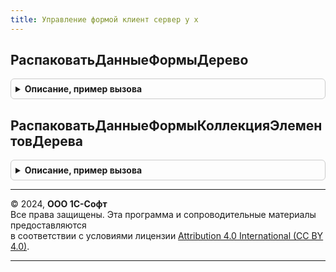```yaml
---
title: Управление формой клиент сервер у х
---
```



## РаспаковатьДанныеФормыДерево
<details style="margin: 1em 0; padding: 0.5em; border: 1px solid #ccc; border-radius: 6px;">

<summary style="font-weight: bold; cursor: pointer;">Описание, пример вызова</summary>

```bsl

Процедура РаспаковатьДанныеФормыДерево(УпакованныеДанные, ДанныеФормыДерево, ЭлементФормы = Неопределено) Экспорт
```

Пример вызова
```bsl
УправлениеФормойКлиентСерверУХ.РаспаковатьДанныеФормыДерево(УпакованныеДанные, ДанныеФормыДерево, ЭлементФормы);
```
</details>

## РаспаковатьДанныеФормыКоллекцияЭлементовДерева
<details style="margin: 1em 0; padding: 0.5em; border: 1px solid #ccc; border-radius: 6px;">

<summary style="font-weight: bold; cursor: pointer;">Описание, пример вызова</summary>

```bsl

Процедура РаспаковатьДанныеФормыКоллекцияЭлементовДерева(УпакованныеДанные, ДанныеФормыДерево, ЭлементФормы) Экспорт
```

Пример вызова
```bsl
УправлениеФормойКлиентСерверУХ.РаспаковатьДанныеФормыКоллекцияЭлементовДерева(УпакованныеДанные, ДанныеФормыДерево, ЭлементФормы));
```
</details>

---

© 2024, **ООО 1С-Софт**  
Все права защищены. Эта программа и сопроводительные материалы предоставляются  
в соответствии с условиями лицензии [Attribution 4.0 International (CC BY 4.0)](https://creativecommons.org/licenses/by/4.0/legalcode).

---
